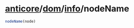# [anticore](../../../#reference)/[dom](../../#reference)/[info](../#reference)/<a name="reference">nodeName</a>

```js
nodeName(node)
```